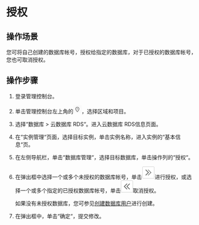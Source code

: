 # 授权<a name="rds_05_0015"></a>

## 操作场景<a name="section7898787175059"></a>

您可将自己创建的数据库帐号，授权给指定的数据库，对于已授权的数据库帐号，您也可取消授权。

## 操作步骤<a name="section369465195015"></a>

1.  登录管理控制台。
2.  单击管理控制台左上角的![](figures/Region灰色图标.png)，选择区域和项目。
3.  选择“数据库  \>  云数据库 RDS“。进入云数据库 RDS信息页面。
4.  在“实例管理“页面，选择目标实例，单击实例名称，进入实例的“基本信息“页。
5.  在左侧导航栏，单击“数据库管理“，选择目标数据库，单击操作列的“授权“。
6.  在弹出框中选择一个或多个未授权的数据库帐号，单击![](figures/toright01.png)进行授权，或选择一个或多个指定的已授权数据库帐号，单击![](figures/toleft03.png)取消授权。

    如果没有未授权数据库，您可参见[创建数据库用户](创建数据库用户.md)进行创建。

7.  在弹出框中，单击“确定“，提交修改。

